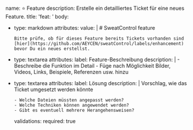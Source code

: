 name: ⭐ Feature
description: Erstelle ein detailliertes Ticket für eine neues Feature.
title: 'feat: '
body:
- type: markdown
  attributes:
    value: |
      # SweatControl feature
      
      Bitte prüfe, ob für dieses Feature bereits Tickets vorhanden sind
      [hier](https://github.com/AEYCEN/sweatControl/labels/enhancement)
      bevor Du ein neues erstellst.
- type: textarea
  attributes:
    label: Feature-Beschreibung
    description: |
      - Beschreibe die Funktion im Detail
      - Füge nach Möglichkeit Bilder, Videos, Links, Beispiele, Referenzen usw. hinzu
- type: textarea
  attributes:
    label: Lösung
    description: | 
      Vorschlag, wie das Ticket umgesetzt werden könnte
      
      - Welche Dateien müssten angepasst werden?
      - Welche Techniken können angewendet werden?
      - Gibt es eventuell mehrere Herangehensweisen?
  validations:
    required: true
